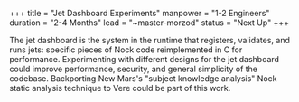 +++
title = "Jet Dashboard Experiments"
manpower = "1-2 Engineers"
duration = "2-4 Months"
lead = "~master-morzod"
status = "Next Up"
+++

The jet dashboard is the system in the runtime that registers, validates, and runs jets: specific pieces of Nock code reimplemented in C for performance.  Experimenting with different designs for the jet dashboard could improve performance, security, and general simplicity of the codebase.  Backporting New Mars's "subject knowledge analysis" Nock static analysis technique to Vere could be part of this work.
